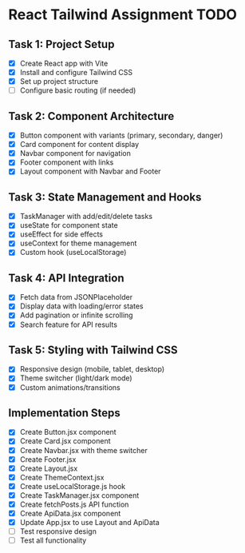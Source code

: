 # React Tailwind Assignment TODO

## Task 1: Project Setup
- [x] Create React app with Vite
- [x] Install and configure Tailwind CSS
- [x] Set up project structure
- [ ] Configure basic routing (if needed)

## Task 2: Component Architecture
- [x] Button component with variants (primary, secondary, danger)
- [x] Card component for content display
- [x] Navbar component for navigation
- [x] Footer component with links
- [x] Layout component with Navbar and Footer

## Task 3: State Management and Hooks
- [x] TaskManager with add/edit/delete tasks
- [x] useState for component state
- [x] useEffect for side effects
- [x] useContext for theme management
- [x] Custom hook (useLocalStorage)

## Task 4: API Integration
- [x] Fetch data from JSONPlaceholder
- [x] Display data with loading/error states
- [x] Add pagination or infinite scrolling
- [x] Search feature for API results

## Task 5: Styling with Tailwind CSS
- [x] Responsive design (mobile, tablet, desktop)
- [x] Theme switcher (light/dark mode)
- [x] Custom animations/transitions

## Implementation Steps
- [x] Create Button.jsx component
- [x] Create Card.jsx component
- [x] Create Navbar.jsx with theme switcher
- [x] Create Footer.jsx
- [x] Create Layout.jsx
- [x] Create ThemeContext.jsx
- [x] Create useLocalStorage.js hook
- [x] Create TaskManager.jsx component
- [x] Create fetchPosts.js API function
- [x] Create ApiData.jsx component
- [x] Update App.jsx to use Layout and ApiData
- [ ] Test responsive design
- [ ] Test all functionality
